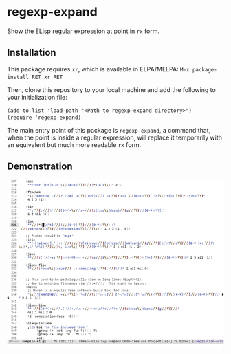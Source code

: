 # regexp-expand
Show the ELisp regular expression at point in `rx` form.

## Installation

This package requires `xr`, which is available in ELPA/MELPA: `M-x package-install RET xr RET`

Then, clone this repository to your local machine and add the following to your initialization file:

```elisp
(add-to-list 'load-path "<Path to regexp-expand directory>")
(require 'regexp-expand)
```

The main entry point of this package is `regexp-expand`, a command that, when the point is inside a regular expression, will replace it temporarily with an equivalent but much more readable `rx` form.

## Demonstration

![Sample usage of regexp-expand](screenshots/sample.gif)
